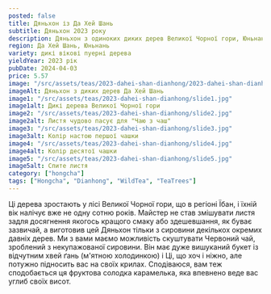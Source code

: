 ```yaml
---
posted: false
title: Дяньхон із Да Хей Шань
subtitle: Дяньхон 2023 року
description: Дяньхон з одиноких диких дерев Великої Чорної гори, Юньнань; 2023 рік.
region: Да Хей Шань, Юньнань
variety: дикі вікові пуерні дерева
yieldYear: 2023 рік
pubDate: 2024-04-03
price: 5.57
image: "/src/assets/teas/2023-dahei-shan-dianhong/2023-dahei-shan-dianhong.jpg"
imageAlt: Дяньхон з диких дерев Да Хей Шань
image1: "/src/assets/teas/2023-dahei-shan-dianhong/slide1.jpg"
image1alt: Дикі дерева Великої Чорної гори
image2: "/src/assets/teas/2023-dahei-shan-dianhong/slide2.jpg"
image2alt: Листя чудово пасує для "Чаю з чаш"
image3: "/src/assets/teas/2023-dahei-shan-dianhong/slide3.jpg"
image3alt: Колір настою першої чашки
image4: "/src/assets/teas/2023-dahei-shan-dianhong/slide4.jpg"
image4alt: Колір десятої чашки
image5: "/src/assets/teas/2023-dahei-shan-dianhong/slide5.jpg"
image5alt: Спите листя
category: ["hongcha"]
tags: ["Hongcha", "Dianhong", "WildTea", "TeaTrees"]
---
```


Ці дерева зростають у лісі Великої Чорної гори, що в регіоні Їбан, і їхній вік налічує вже не одну сотню років. Майстер не став змішувати листя задля досягнення якогось кращого смаку або здешевшання, як буває зазвичай, а виготовив цей Дяньхон тільки з сировини декількох окремих давніх дерев. Ми з вами маємо можливість скуштувати Червоний чай, зроблений з некупажованої сировини. Він має дуже вишуканий букет із відчутним хвей ґань (м'ятною холодинкою) і Ці, що хоч і ніжно, але потужно підносить вас на своїх крилах. Сподіваюся, вам теж сподобається ця фруктова солодка карамелька, яка впевнено веде вас углиб своїх висот.